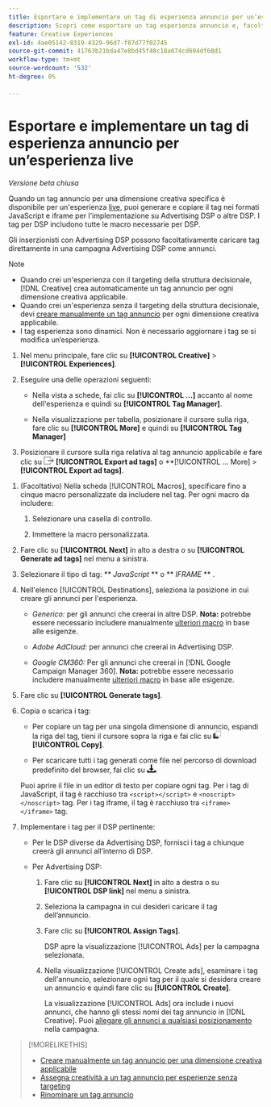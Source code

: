 ```yaml
---
title: Esportare e implementare un tag di esperienza annuncio per un’esperienza live
description: Scopri come esportare un tag esperienza annuncio e, facoltativamente, caricarlo in una campagna Advertising DSP.
feature: Creative Experiences
exl-id: 4ae05142-8319-4329-96d7-f87d77f02745
source-git-commit: 41763b21bda47e8bd45f48c18a674cd694df68d1
workflow-type: tm+mt
source-wordcount: '532'
ht-degree: 0%

---
```


# Esportare e implementare un tag di esperienza annuncio per un’esperienza live

*Versione beta chiusa*

Quando un tag annuncio per una dimensione creativa specifica è disponibile per un&#39;esperienza [live](experience-about.md#experience-statuses), puoi generare e copiare il tag nei formati JavaScript e iframe per l&#39;implementazione su Advertising DSP o altre DSP. I tag per DSP includono tutte le macro necessarie per DSP.

Gli inserzionisti con Advertising DSP possono facoltativamente caricare tag direttamente in una campagna Advertising DSP come annunci.

>[!NOTE]
>
>* Quando crei un&#39;esperienza con il targeting della struttura decisionale, [!DNL Creative] crea automaticamente un tag annuncio per ogni dimensione creativa applicabile.
>* Quando crei un&#39;esperienza senza il targeting della struttura decisionale, devi [creare manualmente un tag annuncio](experience-tag-create-manually.md) per ogni dimensione creativa applicabile.
>* I tag esperienza sono dinamici. Non è necessario aggiornare i tag se si modifica un’esperienza.

1. Nel menu principale, fare clic su **[!UICONTROL Creative]** > **[!UICONTROL Experiences]**.

1. Eseguire una delle operazioni seguenti:<!-- I see multiselect, but it's not actually working for me as of 2/3 so I don't know how exporting multiple tags works.-->

   * Nella vista a schede, fai clic su **[!UICONTROL ...]** accanto al nome dell&#39;esperienza e quindi su **[!UICONTROL Tag Manager]**.

   * Nella visualizzazione per tabella, posizionare il cursore sulla riga, fare clic su **[!UICONTROL More]** e quindi su **[!UICONTROL Tag Manager]**

1. Posizionare il cursore sulla riga relativa al tag annuncio applicabile e fare clic su ![Esporta tag annuncio](/help/creative/assets/export.png "Esporta tag annuncio") **[!UICONTROL Export ad tags]** o **[!UICONTROL ... More] > **[!UICONTROL Export ad tags]**.

<!-- Tag Manager has only a list view, but no card view, as of 2/2. -->

1. (Facoltativo) Nella scheda [!UICONTROL Macros], specificare fino a cinque macro personalizzate da includere nel tag. Per ogni macro da includere:

   1. Selezionare una casella di controllo.<!-- Explain more -->

   1. Immettere la macro personalizzata.<!-- Explain more -->

1. Fare clic su **[!UICONTROL Next]** in alto a destra o su **[!UICONTROL Generate ad tags]** nel menu a sinistra.

1. Selezionare il tipo di tag: ** *JavaScript<!-- sic -->* ** o ** *IFRAME* ** <!-- sic -->.

1. Nell&#39;elenco [!UICONTROL Destinations], seleziona la posizione in cui creare gli annunci per l&#39;esperienza.

   * *Generico:* per gli annunci che creerai in altre DSP. **Nota:** potrebbe essere necessario includere manualmente [ulteriori macro](/help/creative/creative-macros.md) in base alle esigenze.

   * *Adobe AdCloud:* per annunci che creerai in Advertising DSP.

   * *Google CM360:* Per gli annunci che creerai in [!DNL Google Campaign Manager 360]. **Nota:** potrebbe essere necessario includere manualmente [ulteriori macro](/help/creative/creative-macros.md) in base alle esigenze.

1. Fare clic su **[!UICONTROL Generate tags]**.

1. Copia o scarica i tag:

   * Per copiare un tag per una singola dimensione di annuncio, espandi la riga del tag, tieni il cursore sopra la riga e fai clic su ![Copia](/help/creative/assets/copy.png "Copia") **[!UICONTROL Copy]**.<!-- why diff than "Copy to clipboard icon used to copy macros for creatives? -->

   * Per scaricare tutti i tag generati come file nel percorso di download predefinito del browser, fai clic su ![Scarica tag](/help/creative/assets/download.png "Scarica tag").

   Puoi aprire il file in un editor di testo per copiare ogni tag. Per i tag di JavaScript, il tag è racchiuso tra `<script></script>` e `<noscript></noscript>` tag. Per i tag iframe, il tag è racchiuso tra `<iframe></iframe>` tag.

1. Implementare i tag per il DSP pertinente:

   * Per le DSP diverse da Advertising DSP, fornisci i tag a chiunque creerà gli annunci all’interno di DSP.

   * Per Advertising DSP:

      1. Fare clic su **[!UICONTROL Next]** in alto a destra o su **[!UICONTROL DSP link]** nel menu a sinistra.

      1. Seleziona la campagna in cui desideri caricare il tag dell’annuncio.

      1. Fare clic su **[!UICONTROL Assign Tags]**.

         DSP apre la visualizzazione [!UICONTROL Ads] per la campagna selezionata.

      1. Nella visualizzazione [!UICONTROL Create ads], esaminare i tag dell&#39;annuncio, selezionare ogni tag per il quale si desidera creare un annuncio e quindi fare clic su **[!UICONTROL Create]**.

         La visualizzazione [!UICONTROL Ads] ora include i nuovi annunci, che hanno gli stessi nomi dei tag annuncio in [!DNL Creative]. Puoi [allegare gli annunci a qualsiasi posizionamento](/help/dsp/campaign-management/ads/ad-attach-to-placement.md) nella campagna.

<!-- no way to get back to the Creative Tag Manager -- you have to click back through the main menu -->

<!-- Add this info, with descriptions:

## Ad tag formats

### JavaScript

### Iframe

-->

>[!MORELIKETHIS]
>
>* [Creare manualmente un tag annuncio per una dimensione creativa applicabile](experience-tag-create-manually.md)
>* [Assegna creatività a un tag annuncio per esperienze senza targeting](experience-tag-assign-creatives.md)
>* [Rinominare un tag annuncio](experience-tag-rename.md)
